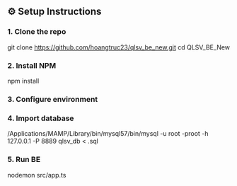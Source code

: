 ## ⚙️ Setup Instructions

### 1. Clone the repo
git clone https://github.com/hoangtruc23/qlsv_be_new.git
cd QLSV_BE_New

### 2. Install NPM 
npm install

### 3. Configure environment

### 4. Import database
/Applications/MAMP/Library/bin/mysql57/bin/mysql -u root -proot -h 127.0.0.1 -P 8889 qlsv_db < .sql  

### 5. Run BE
nodemon src/app.ts

